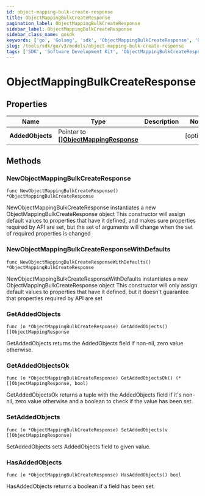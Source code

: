 ```yaml
---
id: object-mapping-bulk-create-response
title: ObjectMappingBulkCreateResponse
pagination_label: ObjectMappingBulkCreateResponse
sidebar_label: ObjectMappingBulkCreateResponse
sidebar_class_name: gosdk
keywords: ['go', 'Golang', 'sdk', 'ObjectMappingBulkCreateResponse', 'ObjectMappingBulkCreateResponse'] 
slug: /tools/sdk/go/v3/models/object-mapping-bulk-create-response
tags: ['SDK', 'Software Development Kit', 'ObjectMappingBulkCreateResponse', 'ObjectMappingBulkCreateResponse']
---
```


# ObjectMappingBulkCreateResponse

## Properties

Name | Type | Description | Notes
------------ | ------------- | ------------- | -------------
**AddedObjects** | Pointer to [**[]ObjectMappingResponse**](object-mapping-response) |  | [optional] 

## Methods

### NewObjectMappingBulkCreateResponse

`func NewObjectMappingBulkCreateResponse() *ObjectMappingBulkCreateResponse`

NewObjectMappingBulkCreateResponse instantiates a new ObjectMappingBulkCreateResponse object
This constructor will assign default values to properties that have it defined,
and makes sure properties required by API are set, but the set of arguments
will change when the set of required properties is changed

### NewObjectMappingBulkCreateResponseWithDefaults

`func NewObjectMappingBulkCreateResponseWithDefaults() *ObjectMappingBulkCreateResponse`

NewObjectMappingBulkCreateResponseWithDefaults instantiates a new ObjectMappingBulkCreateResponse object
This constructor will only assign default values to properties that have it defined,
but it doesn't guarantee that properties required by API are set

### GetAddedObjects

`func (o *ObjectMappingBulkCreateResponse) GetAddedObjects() []ObjectMappingResponse`

GetAddedObjects returns the AddedObjects field if non-nil, zero value otherwise.

### GetAddedObjectsOk

`func (o *ObjectMappingBulkCreateResponse) GetAddedObjectsOk() (*[]ObjectMappingResponse, bool)`

GetAddedObjectsOk returns a tuple with the AddedObjects field if it's non-nil, zero value otherwise
and a boolean to check if the value has been set.

### SetAddedObjects

`func (o *ObjectMappingBulkCreateResponse) SetAddedObjects(v []ObjectMappingResponse)`

SetAddedObjects sets AddedObjects field to given value.

### HasAddedObjects

`func (o *ObjectMappingBulkCreateResponse) HasAddedObjects() bool`

HasAddedObjects returns a boolean if a field has been set.


